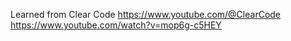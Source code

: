 Learned from Clear Code
https://www.youtube.com/@ClearCode
https://www.youtube.com/watch?v=mop6g-c5HEY
